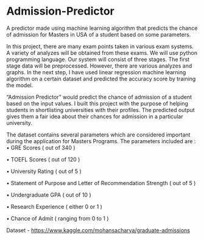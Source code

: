 # Admission-Predictor
A predictor made using machine learning algorithm that predicts the chance of admission for Masters in USA of a student based on some parameters.

In this project, there are many exam points taken in various exam systems. A variety of analyzes will be obtained from these exams. We will use python programming language. Our system will consist of three stages. The first stage data will be preprocessed. However, there are various analyzes and graphs. In the next step, I have used linear regression machine learning algorithm on a certain dataset and predicted the accuracy score by training the model.

“Admission Predictor” would predict the chance of admission of a student based on the input values.
I built this project with the purpose of helping students in shortlisting universities with their profiles. The predicted output gives them a fair idea about their chances for admission in a particular university.


The dataset contains several parameters which are considered important during the application for Masters Programs. The parameters included are :
•	GRE Scores ( out of 340 )

•	TOEFL Scores ( out of 120 )

•	University Rating ( out of 5 )

•	Statement of Purpose and Letter of Recommendation Strength ( out of 5 )

•	Undergraduate GPA ( out of 10 )

•	Research Experience ( either 0 or 1 )

•	Chance of Admit ( ranging from 0 to 1 )


Dataset -  https://www.kaggle.com/mohansacharya/graduate-admissions
